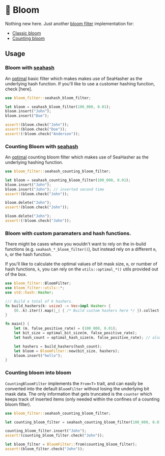 # 🌺 Bloom

Nothing new here. Just another [bloom filter](https://en.wikipedia.org/wiki/Bloom_filter) implementation for:

- [Classic bloom](https://en.wikipedia.org/wiki/Bloom_filter#Examples)
- [Counting bloom](https://en.wikipedia.org/wiki/Bloom_filter#Counting_Bloom_filters)

## Usage

### Bloom with [seahash](https://docs.rs/seahash/latest/seahash)

An [optimal](https://en.wikipedia.org/wiki/Bloom_filter#Optimal_number_of_hash_functions) basic filter which makes makes use of SeaHasher as the underlying hash function. If you'll like to use a customer hashing function, check [here].

```rust
use bloom_filter::seahash_bloom_filter;

let bloom = seahash_bloom_filter(100_000, 0.01);
bloom.insert("John");
bloom.insert("Doe");

assert!(bloom.check("John"));
assert!(bloom.check("Doe"));
assert!(!bloom.check("Anderson"));
```

### Counting Bloom with [seahash](https://docs.rs/seahash/latest/seahash)

An [optimal](https://en.wikipedia.org/wiki/Bloom_filter#Optimal_number_of_hash_functions) counting bloom filter which makes use of SeaHasher as the underlying hashing function.

```rust
use bloom_filter::seahash_counting_bloom_filter;

let bloom = seahash_counting_bloom_filter(100_000, 0.01);
bloom.insert("John");
bloom.insert("John"); // inserted second time
assert!(bloom.check("John"));

bloom.delete("John");
assert!(bloom.check("John"));

bloom.delete("John");
assert!(!bloom.check("John"));
```


### Bloom with custom paramaters and hash functions.
There might be cases where you wouldn't want to rely on the in-build functions (e.g. `seahash_*_bloom_filter()`), but instead rely on a different `m`, `k`, or the hash function. 

If you'll like to calculate the optimal values of bit mask size, `m`, or number of hash functions, `k`, you can rely on the `utils::optimal_*()` utils provided out of the box.

```rust
use bloom_filter::BloomFilter;
use bloom_filter::utils::*;
use std::hash::Hasher;

/// Build a total of k hashers.
fn build_hashers(k: usize) -> Vec<impl Hasher> {
    (0..k).iter().map(|_| { /* Build custom hashers here */ }).collect()
}

fn main() {
    let (m, false_positive_rate) = (100_000, 0.01);
    let bit_size = optimal_bit_size(m, false_positive_rate);
    let hash_count = optimal_hash_size(m, false_positive_rate); // also referred to as, k.

    let hashers = build_hashers(hash_count);
    let bloom = BloomFilter::new(bit_size, hashers);
    bloom.insert("hello");
}
```

### Counting bloom into bloom

`CountingBloomFilter` implements the `From<T>` trait, and can easily be converted into the default `BloomFilter` without losing the underlying bit mask data. The only information that gets truncated is the `counter` which keeps track of inserted items (only needed within the confines of a counting bloom filter).

```rust
use bloom_filter::seahash_counting_bloom_filter;

let counting_bloom_filter = seahash_counting_bloom_filter(100_000, 0.01);

counting_bloom_filter.insert("John");
assert!(counting_bloom_filter.check("John"));

let bloom_filter = BloomFilter::from(counting_bloom_filter);
assert!(bloom_filter.check("John"));
```